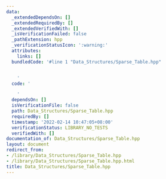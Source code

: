 ```yaml
---
data:
  _extendedDependsOn: []
  _extendedRequiredBy: []
  _extendedVerifiedWith: []
  _isVerificationFailed: false
  _pathExtension: hpp
  _verificationStatusIcon: ':warning:'
  attributes:
    links: []
  bundledCode: '#line 1 "Data_Structures/Sparse_Table.hpp"


    '
  code: '

    '
  dependsOn: []
  isVerificationFile: false
  path: Data_Structures/Sparse_Table.hpp
  requiredBy: []
  timestamp: '2022-02-14 10:47:05+08:00'
  verificationStatus: LIBRARY_NO_TESTS
  verifiedWith: []
documentation_of: Data_Structures/Sparse_Table.hpp
layout: document
redirect_from:
- /library/Data_Structures/Sparse_Table.hpp
- /library/Data_Structures/Sparse_Table.hpp.html
title: Data_Structures/Sparse_Table.hpp
---
```

